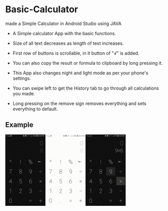 # Basic-Calculator
made a Simple Calculator in Android Studio using JAVA

* A Simple calculator App with the basic functions.

* Size of all text decreases as length of text increases.

* First row of buttons is scrollable, in it button of "√" is added.

* You can also copy the result or formula to clipboard by long pressing it.

* This App also changes night and light mode as per your phone's settings.

* You can swipe left to get the History tab to go through all calculations you made.

* Long pressing on the remove sign removes everything and sets everything to default.

## Example
<div style="display:flex;">
<img alt="App image" src="Examples/example1.gif" width="25%">
<img alt="App image" src="Examples/example2.gif" width="25%">
<img alt="App image" src="Examples/example3.gif" width="25%">
</div>
